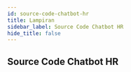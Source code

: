 ```yaml
---
id: source-code-chatbot-hr
title: Lampiran
sidebar_label: Source Code Chatbot HR
hide_title: false
---
```

## Source Code Chatbot HR
